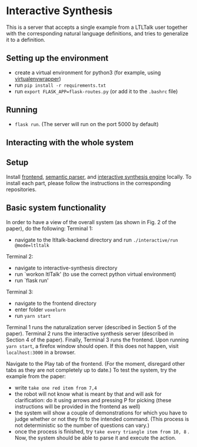 # Interactive Synthesis
This is a server that accepts a single example from a LTLTalk user
together with the corresponding natural language definitions, 
and tries to generalize it to a definition.


## Setting up the environment
 - create a virtual environment for python3 (for example, using [virtualenvwrapper](https://virtualenvwrapper.readthedocs.io/en/latest/))
 - run `pip install -r requirements.txt`
 - run `export FLASK_APP=flask-routes.py` (or add it to the `.bashrc` file)

## Running
-  `flask run`. 
(The server will run on the port 5000 by default)

## Interacting with the whole system

## Setup
Install [frontend](https://github.com/mpi-sws-rse/ltltalk-frontend), 
[semantic parser](https://github.com/mpi-sws-rse/ltltalk-backend), 
and [interactive synthesis engine](https://github.com/mpi-sws-rse/ltltalk-interactive-synthesis) locally. To install each part, please follow the instructions in the corresponding repositories.





## Basic system functionality


In order to have a view of the overall system (as shown in Fig. 2 of the paper), do the following:
Terminal 1: 
 - navigate to the ltltalk-backend directory and run `./interactive/run @mode=ltltalk`

Terminal 2: 
 - navigate to interactive-synthesis directory 
 - run `workon ltlTalk' (to use the correct python virtual environment)
 - run `flask run'

Terminal 3:
 - navigate to the frontend directory
 - enter folder `voxelurn`
 - run `yarn start`

Terminal 1 runs the naturalization server (described in Section 5 of the paper). Terminal 2 runs the interactive synthesis server (described in Section 4 of the paper). Finally, Terminal 3 runs the frontend. Upon running `yarn start`, a firefox window should open. If this does not happen, visit `localhost:3000` in a browser.

Navigate to the Play tab of the frontend. (For the moment, disregard other tabs as they are not completely up to date.) To test the system, try the example from the paper:
 - write `take one red item from 7,4`
 - the robot will not know what is meant by that and will ask for clarification: do it using arrows and pressing P for picking (these instructions will be provided in the frontend as well)
 - the system will show a couple of demonstrations for which you have to judge whether or not they fit to the intended command. (This process is not deterministic so the number of questions can vary.)
 - once the process is finished, try `take every triangle item from 10, 8` . Now, the system should be able to parse it and execute the action.


